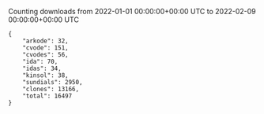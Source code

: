 
Counting downloads from 2022-01-01 00:00:00+00:00 UTC to 2022-02-09 00:00:00+00:00 UTC

```
{
    "arkode": 32,
    "cvode": 151,
    "cvodes": 56,
    "ida": 70,
    "idas": 34,
    "kinsol": 38,
    "sundials": 2950,
    "clones": 13166,
    "total": 16497
}
```
